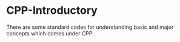 # CPP-Introductory
There are some standard codes for understanding basic and major concepts which comes under CPP. 
